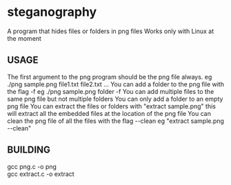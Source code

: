 # steganography
A program that hides files or folders in png files
Works only with Linux at the moment
## USAGE
  The first argument to the png program should be the png file always. eg ./png sample.png file1.txt file2.txt ...
  You can add a folder to the png file with the flag -f eg ./png sample.png folder -f
  You can add multiple files to the same png file but not multiple folders
  You can only add a folder to an empty png file
  You can extract the files or folders with "extract sample.png" this will extract all the 
     embedded files at the location of the png file
  You can clean the png file of all the files with the flag --clean eg "extract sample.png --clean"

## BUILDING
  gcc png.c -o png  
  gcc extract.c -o extract
